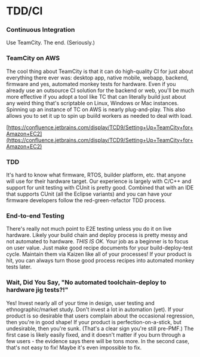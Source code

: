 # TDD/CI

### Continuous Integration

Use TeamCity. The end. (Seriously.)

### TeamCity on AWS

The cool thing about TeamCity is that it can do high-quality CI for just about everything there ever was: desktop app, native mobile, webapp, backend, firmware and yes, automated monkey tests for hardware. Even if you already use an outsource CI solution for the backend or web, you'll be much more effective if you adopt a tool like TC that can literally build just about any weird thing that's scriptable on Linux, Windows or Mac instances. Spinning up an instance of TC on AWS is nearly plug-and-play. This also allows you to set it up to spin up buiild workers as needed to deal with load.

[https://confluence.jetbrains.com/display/TCD9/Setting+Up+TeamCity+for+Amazon+EC2](https://confluence.jetbrains.com/display/TCD9/Setting+Up+TeamCity+for+Amazon+EC2)

### TDD

It's hard to know what firmware, RTOS, builder platform, etc. that anyone will use for their hardware target. Our experience is largely with C/C++ and support for unit testing with CUnit is pretty good. Combined that with an IDE that supports CUnit (all the Eclipse variants) and you can have your firmware developers follow the red-green-refactor TDD process. 

### End-to-end Testing

There's really not much point to E2E testing unless you do it on live hardware. Likely your build chain and deploy process is pretty messy and not automated to hardware. *THIS IS OK.* Your job as a beginner is to focus on user value. Just make good recipe documents for your build-deploy-test cycle. Maintain them via Kaizen like all of your processes! If your product is hit, you can always turn those good process recipes into automated monkey tests later.

### Wait, Did You Say, "No automated toolchain-deploy to hardware jig tests?!"

Yes! Invest nearly all of your time in design, user testing and ethnographic/market study. Don't invest a lot in automation (yet). If your product is so desirable that users complain about the occasional regression, then you're in good shape! If your product is perfection-on-a-stick, but undesirable, then you're sunk. (That's a clear sign you're still pre-PMF.) The first case is likely easily fixed, and it doesn't matter if you burn through a few users - the evidence says there will be tons more. In the second case, that's not easy to fix! Maybe it's even impossible to fix.